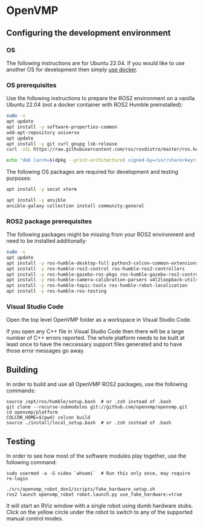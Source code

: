 # OpenVMP

## Configuring the development environment

### OS

The following instructions are for Ubuntu 22.04.
If you would like to use another OS for development
then simply [use docker](../docker/dev/README.md).

### OS prerequisites

Use the following instructions to prepare the ROS2 environment on a vanilla Ubuntu 22.04 (not a docker container with ROS2 Humble preinstalled):

```bash
sudo -s
apt update
apt install -y software-properties-common
add-apt-repository universe
apt update
apt install -y git curl gnupg lsb-release
curl -sSL https://raw.githubusercontent.com/ros/rosdistro/master/ros.key -o /usr/share/keyrings/ros-archive-keyring.gpg

echo "deb [arch=$(dpkg --print-architecture) signed-by=/usr/share/keyrings/ros-archive-keyring.gpg] http://packages.ros.org/ros2/ubuntu $(source /etc/os-release && echo $UBUNTU_CODENAME) main" | tee /etc/apt/sources.list.d/ros2.list > /dev/null
```

The following OS packages are required for development and testing purposes:
```bash
apt install -y socat xterm

apt install -y ansible
ansible-galaxy collection install community.general
```

### ROS2 package prerequisites

The following packages might be missing from your ROS2 environment and
need to be installed additionally:

```bash
sudo -s
apt update
apt install -y ros-humble-desktop-full python3-colcon-common-extensions
apt install -y ros-humble-ros2-control ros-humble-ros2-controllers
apt install -y ros-humble-gazebo-ros-pkgs ros-humble-gazebo-ros2-control
apt install -y ros-humble-camera-calibration-parsers v4l2loopback-utils
apt install -y ros-humble-topic-tools ros-humble-robot-localization
apt install -y ros-humble-ros-testing
```

### Visual Studio Code

Open the top level OpenVMP folder as a workspace in Visual Studio Code.

If you open any C++ file in Visual Studio Code
then there will be a large number of C++ errors reported.
The whole platform needs to be built at least once to have the neccessary
support files generated and to have those error messages go away.

## Building

In order to build and use all OpenVMP ROS2 packages, use the following commands:

```
source /opt/ros/humble/setup.bash  # or .zsh instead of .bash
git clone --recurse-submodules git://github.com/openvmp/openvmp.git
cd openvmp/platform
COLCON_HOME=$(pwd) colcon build
source ./install/local_setup.bash  # or .zsh instead of .bash
```

## Testing

In order to see how most of the software modules play together,
use the following command:

```
sudo usermod -a -G video `whoami`  # Run this only once, may require re-login

./src/openvmp_robot_don1/scripts/fake_hardware_setup.sh
ros2 launch openvmp_robot robot.launch.py use_fake_hardware:=true
```

It will start an RViz window with a single robot using dumb hardware stubs.
Click on the yellow circle under the robot
to switch to any of the supported manual control modes.
